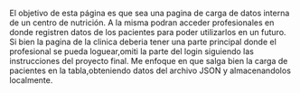 El objetivo de esta página es que sea una pagina de carga de datos interna de un centro de nutrición. A la misma podran acceder profesionales en donde registren datos de los pacientes para poder utilizarlos en un futuro.
Si bien la pagina de la clinica deberia tener una parte principal donde el profesional se pueda loguear,omiti la parte del login siguiendo las instrucciones del proyecto final. Me enfoque en que salga bien la carga de pacientes en la tabla,obteniendo datos del archivo JSON y almacenandolos localmente.
